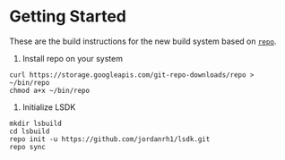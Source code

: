 Getting Started
==========

These are the build instructions for the new build system based on [`repo`](https://source.android.com/setup/develop/repo).

1. Install repo on your system
```
curl https://storage.googleapis.com/git-repo-downloads/repo > ~/bin/repo
chmod a+x ~/bin/repo
```

1. Initialize LSDK
```
mkdir lsbuild
cd lsbuild
repo init -u https://github.com/jordanrh1/lsdk.git
repo sync
```
